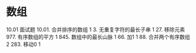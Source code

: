 # 数组

10.01 面试题 10.01. 合并排序的数组 1
3. 无重复字符的最长子串 1
27. 移除元素
977. 有序数组的平方 1
845. 数组中的最长山脉 1
66. 加1 1
88. 合并两个有序数组 2
283. 移动0 1